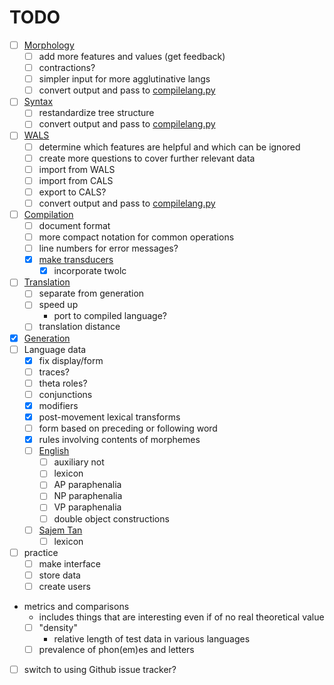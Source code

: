 # TODO

- [ ] [Morphology](morphology.php)
  - [ ] add more features and values (get feedback)
  - [ ] contractions?
  - [ ] simpler input for more agglutinative langs
  - [ ] convert output and pass to [compilelang.py](compilelang.py)
- [ ] [Syntax](syntax.php)
  - [ ] restandardize tree structure
  - [ ] convert output and pass to [compilelang.py](compilelang.py)
- [ ] [WALS](walsfeatures.php)
  - [ ] determine which features are helpful and which can be ignored
  - [ ] create more questions to cover further relevant data
  - [ ] import from WALS
  - [ ] import from CALS
  - [ ] export to CALS?
  - [ ] convert output and pass to [compilelang.py](compilelang.py)
- [ ] [Compilation](compilelang.py)
  - [ ] document format
  - [ ] more compact notation for common operations
  - [ ] line numbers for error messages?
  - [x] [make transducers](maketransducer.py)
    - [x] incorporate twolc
- [ ] [Translation](gentext.py)
  - [ ] separate from generation
  - [ ] speed up
    - port to compiled language?
  - [ ] translation distance
- [x] [Generation](gentext.py)
- [ ] Language data
  - [x] fix display/form
  - [ ] traces?
  - [ ] theta roles?
  - [ ] conjunctions
  - [x] modifiers
  - [x] post-movement lexical transforms
  - [ ] form based on preceding or following word
  - [x] rules involving contents of morphemes
  - [ ] [English](langs/1)
    - [ ] auxiliary not
    - [ ] lexicon
    - [ ] AP paraphenalia
    - [ ] NP paraphenalia
    - [ ] VP paraphenalia
    - [ ] double object constructions
  - [ ] [Sajem Tan](langs/2)
    - [ ] lexicon
- [ ] practice
  - [ ] make interface
  - [ ] store data
  - [ ] create users
- metrics and comparisons
  - includes things that are interesting even if of no real theoretical value
  - [ ] "density"
    - relative length of test data in various languages
  - [ ] prevalence of phon(em)es and letters
- [ ] switch to using Github issue tracker?
